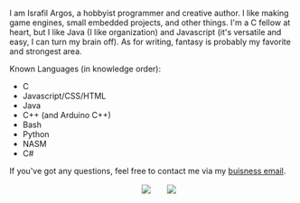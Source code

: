 I am Israfil Argos, a hobbyist programmer and creative author. I like making game engines, small embedded projects, and other things. I'm a C fellow at heart, but I like Java (I like organization) and Javascript (it's versatile and easy, I can turn my brain off). As for writing, fantasy is probably my favorite and strongest area.

Known Languages (in knowledge order):
- C
- Javascript/CSS/HTML
- Java
- C++ (and Arduino C++)
- Bash
- Python
- NASM
- C#

If you've got any questions, feel free to contact me via my [buisness email](mailto:israfiel_buisness.nearly025@passfwd.com).

<div align="center">
      <img align="center" src="https://github-readme-stats.vercel.app/api?username=israfiel-a&theme=dark&show_icons=true&card_width=300&custom_title=Statistics" hspace="25">
      <img align="center" src="https://github-readme-stats.vercel.app/api/top-langs/?username=israfiel-a&theme=dark&layout=compact">
</div>

